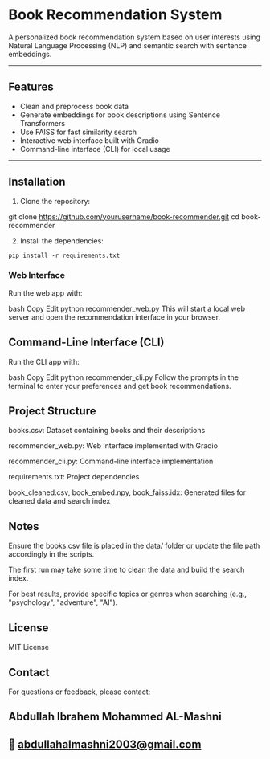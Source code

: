 # Book Recommendation System

A personalized book recommendation system based on user interests using Natural Language Processing (NLP) and semantic search with sentence embeddings.

---

## Features

- Clean and preprocess book data
- Generate embeddings for book descriptions using Sentence Transformers
- Use FAISS for fast similarity search
- Interactive web interface built with Gradio
- Command-line interface (CLI) for local usage

---

## Installation

1. Clone the repository:

git clone https://github.com/yourusername/book-recommender.git
cd book-recommender



2. Install the dependencies:
```
pip install -r requirements.txt
```

### Web Interface
Run the web app with:

bash
Copy
Edit
python recommender_web.py
This will start a local web server and open the recommendation interface in your browser.

## Command-Line Interface (CLI)
Run the CLI app with:

bash
Copy
Edit
python recommender_cli.py
Follow the prompts in the terminal to enter your preferences and get book recommendations.

## Project Structure
books.csv: Dataset containing books and their descriptions

recommender_web.py: Web interface implemented with Gradio

recommender_cli.py: Command-line interface implementation

requirements.txt: Project dependencies

book_cleaned.csv, book_embed.npy, book_faiss.idx: Generated files for cleaned data and search index

## Notes
Ensure the books.csv file is placed in the data/ folder or update the file path accordingly in the scripts.

The first run may take some time to clean the data and build the search index.

For best results, provide specific topics or genres when searching (e.g., "psychology", "adventure", "AI").

## License
MIT License

## Contact
For questions or feedback, please contact:

## Abdullah Ibrahem Mohammed AL-Mashni
## 📧 abdullahalmashni2003@gmail.com

